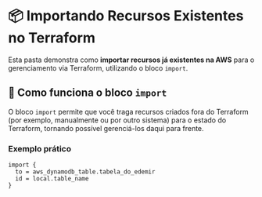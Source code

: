 # 📦 Importando Recursos Existentes no Terraform

Esta pasta demonstra como **importar recursos já existentes na AWS** para o gerenciamento via Terraform, utilizando o bloco `import`.

## 🚀 Como funciona o bloco `import`

O bloco `import` permite que você traga recursos criados fora do Terraform (por exemplo, manualmente ou por outro sistema) para o estado do Terraform, tornando possível gerenciá-los daqui para frente.

### Exemplo prático

```hcl
import {
  to = aws_dynamodb_table.tabela_do_edemir
  id = local.table_name
}
```

